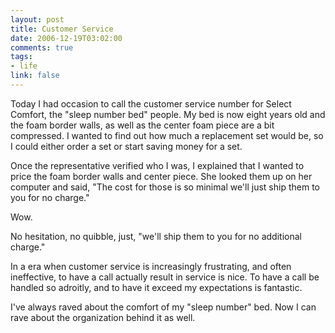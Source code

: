 ```yaml
--- 
layout: post
title: Customer Service
date: 2006-12-19T03:02:00
comments: true
tags:
- life
link: false
---
```

Today I had occasion to call the customer service number for Select Comfort, the "sleep number bed" people. My bed is now eight years old and the foam border walls, as well as the center foam piece are a bit compressed. I wanted to find out how much a replacement set would be, so I could either order a set or start saving money for a set.

Once the representative verified who I was, I explained that I wanted to price the foam border walls and center piece. She looked them up on her computer and said, "The cost for those is so minimal we'll just ship them to you for no charge."

Wow.

No hesitation, no quibble, just, "we'll ship them to you for no additional charge."

In a era when customer service is increasingly frustrating, and often ineffective, to have a call actually result in service is nice. To have a call be handled so adroitly, and to have it exceed my expectations is fantastic.

I've always raved about the comfort of my "sleep number" bed. Now I can rave about the organization behind it as well.
